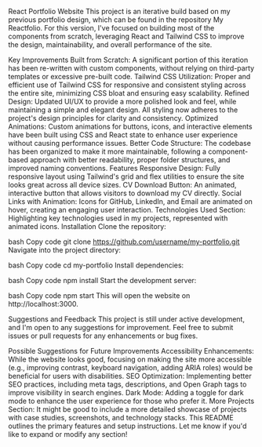React Portfolio Website
This project is an iterative build based on my previous portfolio design, which can be found in the repository My Reactfolio. For this version, I've focused on building most of the components from scratch, leveraging React and Tailwind CSS to improve the design, maintainability, and overall performance of the site.

Key Improvements
Built from Scratch: A significant portion of this iteration has been re-written with custom components, without relying on third-party templates or excessive pre-built code.
Tailwind CSS Utilization: Proper and efficient use of Tailwind CSS for responsive and consistent styling across the entire site, minimizing CSS bloat and ensuring easy scalability.
Refined Design: Updated UI/UX to provide a more polished look and feel, while maintaining a simple and elegant design. All styling now adheres to the project's design principles for clarity and consistency.
Optimized Animations: Custom animations for buttons, icons, and interactive elements have been built using CSS and React state to enhance user experience without causing performance issues.
Better Code Structure: The codebase has been organized to make it more maintainable, following a component-based approach with better readability, proper folder structures, and improved naming conventions.
Features
Responsive Design: Fully responsive layout using Tailwind's grid and flex utilities to ensure the site looks great across all device sizes.
CV Download Button: An animated, interactive button that allows visitors to download my CV directly.
Social Links with Animation: Icons for GitHub, LinkedIn, and Email are animated on hover, creating an engaging user interaction.
Technologies Used Section: Highlighting key technologies used in my projects, represented with animated icons.
Installation
Clone the repository:

bash
Copy code
git clone https://github.com/username/my-portfolio.git
Navigate into the project directory:

bash
Copy code
cd my-portfolio
Install dependencies:

bash
Copy code
npm install
Start the development server:

bash
Copy code
npm start
This will open the website on http://localhost:3000.

Suggestions and Feedback
This project is still under active development, and I'm open to any suggestions for improvement. Feel free to submit issues or pull requests for any enhancements or bug fixes.

Possible Suggestions for Future Improvements
Accessibility Enhancements: While the website looks good, focusing on making the site more accessible (e.g., improving contrast, keyboard navigation, adding ARIA roles) would be beneficial for users with disabilities.
SEO Optimization: Implementing better SEO practices, including meta tags, descriptions, and Open Graph tags to improve visibility in search engines.
Dark Mode: Adding a toggle for dark mode to enhance the user experience for those who prefer it.
More Projects Section: It might be good to include a more detailed showcase of projects with case studies, screenshots, and technology stacks.
This README outlines the primary features and setup instructions. Let me know if you'd like to expand or modify any section!
